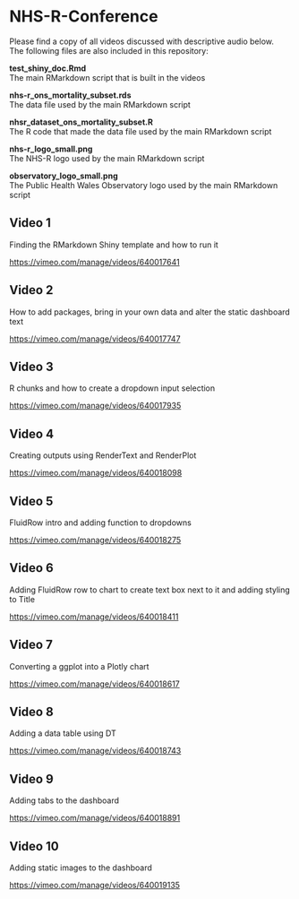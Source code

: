 # NHS-R-Conference

Please find a copy of all videos discussed with descriptive audio below.  
The following files are also included in this repository:  
  
  **test_shiny_doc.Rmd**  
The main RMarkdown script that is built in the videos

**nhs-r_ons_mortality_subset.rds**  
The data file used by the main RMarkdown script  

**nhsr_dataset_ons_mortality_subset.R**  
The R code that made the data file used by the main RMarkdown script  

**nhs-r_logo_small.png**  
The NHS-R logo used by the main RMarkdown script  

**observatory_logo_small.png**  
The Public Health Wales Observatory logo used by the main RMarkdown script  


##  Video 1 
Finding the RMarkdown Shiny template and how to run it

https://vimeo.com/manage/videos/640017641



##  Video 2
How to add packages, bring in your own data and alter the static dashboard text

https://vimeo.com/manage/videos/640017747



## Video 3 
R chunks and how to create a dropdown input selection

https://vimeo.com/manage/videos/640017935



##  Video 4
Creating outputs using RenderText and RenderPlot

https://vimeo.com/manage/videos/640018098



##  Video 5 
FluidRow intro and adding function to dropdowns

https://vimeo.com/manage/videos/640018275

 

##  Video 6 
Adding FluidRow row to chart to create text box next to it and adding styling to Title

https://vimeo.com/manage/videos/640018411



##  Video 7 
Converting a ggplot into a Plotly chart

https://vimeo.com/manage/videos/640018617



##  Video 8 
Adding a data table using DT

https://vimeo.com/manage/videos/640018743



##  Video 9 
Adding tabs to the dashboard

https://vimeo.com/manage/videos/640018891



##  Video 10 
Adding static images to the dashboard

https://vimeo.com/manage/videos/640019135
